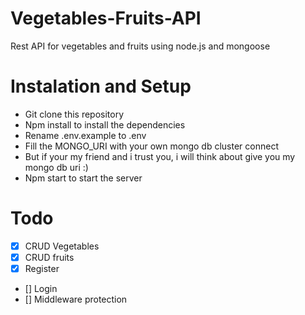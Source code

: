 # Vegetables-Fruits-API

Rest API for vegetables and fruits using node.js and mongoose

# Instalation and Setup

-   Git clone this repository
-   Npm install to install the dependencies
-   Rename .env.example to .env
-   Fill the MONGO_URI with your own mongo db cluster connect
-   But if your my friend and i trust you, i will think about give you my mongo db uri :)
-   Npm start to start the server

# Todo

-   [x] CRUD Vegetables
-   [x] CRUD fruits
-   [x] Register
-   [] Login
-   [] Middleware protection
